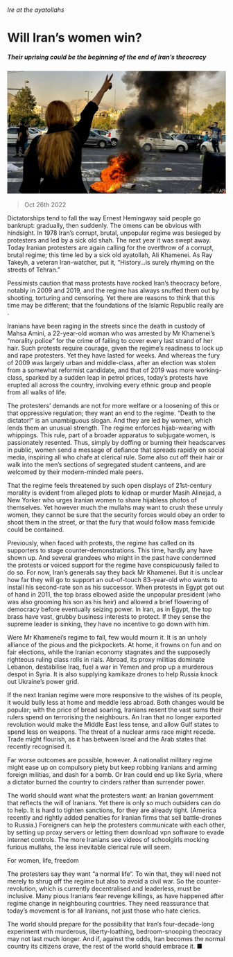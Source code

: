 ###### Ire at the ayatollahs

# Will Iran’s women win? 

##### Their uprising could be the beginning of the end of Iran’s theocracy 

![image](images/20221029_CVP002.jpg) 

> Oct 26th 2022 

Dictatorships tend to fall the way Ernest Hemingway said people go bankrupt: gradually, then suddenly. The omens can be obvious with hindsight. In 1978 Iran’s corrupt, brutal, unpopular regime was besieged by protesters and led by a sick old shah. The next year it was swept away. Today Iranian protesters are again calling for the overthrow of a corrupt, brutal regime; this time led by a sick old ayatollah, Ali Khamenei. As Ray Takeyh, a veteran Iran-watcher, put it, “History…is surely rhyming on the streets of Tehran.”

Pessimists caution that mass protests have rocked Iran’s theocracy before, notably in 2009 and 2019, and the regime has always snuffed them out by shooting, torturing and censoring. Yet there are reasons to think that this time may be different; that the foundations of the Islamic Republic really are .

Iranians have been raging in the streets since the death in custody of Mahsa Amini, a 22-year-old woman who was arrested by Mr Khamenei’s “morality police” for the crime of failing to cover every last strand of her hair. Such protests require courage, given the regime’s readiness to lock up and rape protesters. Yet they have lasted for weeks. And whereas the fury of 2009 was largely urban and middle-class, after an election was stolen from a somewhat reformist candidate, and that of 2019 was more working-class, sparked by a sudden leap in petrol prices, today’s protests have erupted all across the country, involving every ethnic group and people from all walks of life.

The protesters’ demands are not for more welfare or a loosening of this or that oppressive regulation; they want an end to the regime. “Death to the dictator!” is an unambiguous slogan. And they are led by women, which lends them an unusual strength. The regime enforces hijab-wearing with whippings. This rule, part of a broader apparatus to subjugate women, is passionately resented. Thus, simply by doffing or burning their headscarves in public, women send a message of defiance that spreads rapidly on social media, inspiring all who chafe at clerical rule. Some also cut off their hair or walk into the men’s sections of segregated student canteens, and are welcomed by their modern-minded male peers.

That the regime feels threatened by such open displays of 21st-century morality is evident from alleged plots to kidnap or murder Masih Alinejad, a New Yorker who urges Iranian women to share hijabless photos of themselves. Yet however much the mullahs may want to crush these unruly women, they cannot be sure that the security forces would obey an order to shoot them in the street, or that the fury that would follow mass femicide could be contained.

Previously, when faced with protests, the regime has called on its supporters to stage counter-demonstrations. This time, hardly any have shown up. And several grandees who might in the past have condemned the protests or voiced support for the regime have conspicuously failed to do so. For now, Iran’s generals say they back Mr Khamenei. But it is unclear how far they will go to support an out-of-touch 83-year-old who wants to install his second-rate son as his successor. When protests in Egypt got out of hand in 2011, the top brass elbowed aside the unpopular president (who was also grooming his son as his heir) and allowed a brief flowering of democracy before eventually seizing power. In Iran, as in Egypt, the top brass have vast, grubby business interests to protect. If they sense the supreme leader is sinking, they have no incentive to go down with him.

Were Mr Khamenei’s regime to fall, few would mourn it. It is an unholy alliance of the pious and the pickpockets. At home, it frowns on fun and on fair elections, while the Iranian economy stagnates and the supposedly righteous ruling class rolls in rials. Abroad, its proxy militias dominate Lebanon, destabilise Iraq, fuel a war in Yemen and prop up a murderous despot in Syria. It is also supplying kamikaze drones to help Russia knock out Ukraine’s power grid.

If the next Iranian regime were more responsive to the wishes of its people, it would bully less at home and meddle less abroad. Both changes would be popular; with the price of bread soaring, Iranians resent the vast sums their rulers spend on terrorising the neighbours. An Iran that no longer exported revolution would make the Middle East less tense, and allow Gulf states to spend less on weapons. The threat of a nuclear arms race might recede. Trade might flourish, as it has between Israel and the Arab states that recently recognised it.

Far worse outcomes are possible, however. A nationalist military regime might ease up on compulsory piety but keep robbing Iranians and arming foreign militias, and dash for a bomb. Or Iran could end up like Syria, where a dictator burned the country to cinders rather than surrender power.

The world should want what the protesters want: an Iranian government that reflects the will of Iranians. Yet there is only so much outsiders can do to help. It is hard to tighten sanctions, for they are already tight. (America recently and rightly added penalties for Iranian firms that sell battle-drones to Russia.) Foreigners can help the protesters communicate with each other, by setting up proxy servers or letting them download vpn software to evade internet controls. The more Iranians see videos of schoolgirls mocking furious mullahs, the less inevitable clerical rule will seem.

For women, life, freedom

The protesters say they want “a normal life”. To win that, they will need not merely to shrug off the regime but also to avoid a civil war. So the counter-revolution, which is currently decentralised and leaderless, must be inclusive. Many pious Iranians fear revenge killings, as have happened after regime change in neighbouring countries. They need reassurance that today’s movement is for all Iranians, not just those who hate clerics.

The world should prepare for the possibility that Iran’s four-decade-long experiment with murderous, liberty-loathing, bedroom-snooping theocracy may not last much longer. And if, against the odds, Iran becomes the normal country its citizens crave, the rest of the world should embrace it. ■


